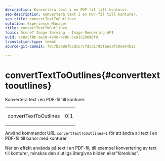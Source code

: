 ```yaml
---
description: Konvertera text i en PDF-fil till konturer.
seo-description: Konvertera text i en PDF-fil till konturer.
seo-title: convertTextToOutlines
solution: Experience Manager
title: convertTextToOutlines
topic: Scene7 Image Serving - Image Rendering API
uuid: ec8a5f86-be10-494e-bc06-5c81520696f9
translation-type: tm+mt
source-git-commit: 7bc7b3a86fbcdc57cfdc31745fae3afc06e44b15

---
```



# convertTextToOutlines{#converttexttooutlines}

Konvertera text i en PDF-fil till konturer.

<table id="simpletable_FDE0D8786BC747AF87A336452500E695"> 
 <tr class="strow"> 
  <td class="stentry"> <p><span class="codeph"> convertTextToOutlines</span> </p> </td> 
  <td class="stentry"> <p>0|1 </p></td> 
 </tr> 
</table>

Använd kommandot URL `convertTextToOutlines=1` för att ändra all text i en PDF-fil till banor med konturer.

När en effekt används på text i en PDF-fil, till exempel konvertering av text till konturer, minskas den slutliga återgivna bilden eller&quot;förenklas&quot;.
